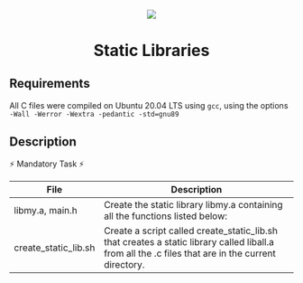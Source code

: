 <h4 align="center">
<div classHeaderSticker>
<img src="https://media.giphy.com/media/10zxDv7Hv5RF9C/giphy.gif"/>
</div>
<h1 align="center"> Static Libraries </h1>
</h4>

## Requirements
All C files were compiled on Ubuntu 20.04 LTS using `gcc`, using the options `-Wall -Werror -Wextra -pedantic -std=gnu89`

## Description

:zap: Mandatory Task :zap:

| File                 | Description                                                                                                                                        |
|----------------------|----------------------------------------------------------------------------------------------------------------------------------------------------|
| libmy.a, main.h      | Create the static library libmy.a containing all the functions listed below:                                                                       |
| create_static_lib.sh | Create a script called create_static_lib.sh that creates a static library called liball.a from all the .c files that are in the current directory. |
